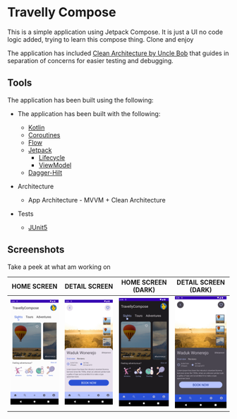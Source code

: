 # Travelly Compose
This is a simple application using Jetpack Compose. It is just a UI no code logic added, trying to learn this compose thing.
Clone and enjoy


The application has included [Clean Architecture by Uncle Bob](https://www.oreilly.com/library/view/clean-architecture-a/9780134494272/) that guides in separation of concerns for easier testing and debugging.

## Tools
The application has been built using the following:

* The application has been built with the following:

    * [Kotlin](https://kotlinlang.org/)
    * [Coroutines](https://kotlinlang.org/docs/reference/coroutines-overview.html)
    * [Flow](https://kotlinlang.org/docs/reference/coroutines/flow.html)
    * [Jetpack](https://developer.android.com/jetpack)
        * [Lifecycle](https://developer.android.com/topic/libraries/architecture/lifecycle)
        * [ViewModel](https://developer.android.com/topic/libraries/architecture/viewmodel)
    * [Dagger-Hilt](https://dagger.dev/hilt/)

* Architecture
    * App Architecture - MVVM + Clean Architecture

* Tests
    * [JUnit5](https://junit.org/junit5/)

## Screenshots
Take a peek at what am working on

HOME SCREEN | DETAIL SCREEN | HOME SCREEN (DARK) | DETAIL SCREEN (DARK) | 
----------- | ----------- | ------------- | ------ | 
<img src="screens/home_light.png" width="150"/> | <img src="screens/detail_light.png" width="150"/> | <img src="screens/home_dark.png" width="150"/> | <img src="screens/detail_dark.png" width="150"/> |